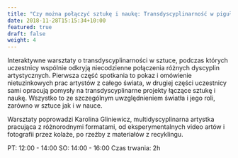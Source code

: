 ```yaml
---
title: "Czy można połączyć sztukę i naukę: Transdyscyplinarność w pigułce – warsztaty z Karoliną Gliniewicz"
date: 2018-11-28T15:15:34+10:00
featured: true
draft: false
weight: 4
---
```


Interaktywne warsztaty o transdyscyplinarności w sztuce, podczas których uczestnicy wspólnie odkryją niecodzienne połączenia różnych dyscyplin artystycznych. Pierwsza część spotkania to pokaz i omówienie nietuzinkowych prac artystów z całego świata, w drugiej części uczestnicy sami opracują pomysły na transdyscyplinarne projekty łączące sztukę i naukę. Wszystko to ze szczególnym uwzględnieniem światła i jego roli, zarówno w sztuce jak i w nauce.

​​Warsztaty poprowadzi ​​Karolina Gliniewicz, multidyscyplinarna artystka pracująca z różnorodnymi formatami, od eksperymentalnych video artów i fotografii przez kolaże, po rzeźby z materiałów z recyklingu.

PT: 12:00 - 14:00
SO: 14:00 - 16:00
Czas trwania: 2h
